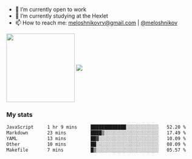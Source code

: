 <!-- ## Hi there, I'm Roman Meloshnikov 👋 -->

<!-- !
[image](https://www.codewars.com/users/meloshnikov/badges/small?theme=light)<br> -->

<!--
Here are some ideas to get you started:

- 🧰 I’m currently open to work
- 👯 I’m looking to collaborate on ...
- 🤔 I’m looking for help with ...
- 💬 Ask me about ...
- 📫 How to reach me: meloshnikov
- 😄 Pronouns: ...
- ⚡ Fun fact: ...
-->

- 🧰 I’m currently open to work
- 🌱 I’m currently studying at the Hexlet
- 📫 How to reach me: meloshnikovrv@gmail.com | [@meloshnikov](https://telegram.me/meloshnikov)

<span>
<a>
<img align="center" height="180em" src="https://github-readme-stats.vercel.app/api?username=meloshnikov&show_icons=true&hide_border=true&&count_private=true&include_all_commits=true" />
</a>
<a>
<img align="center" src="https://github-readme-stats.vercel.app/api/top-langs/?username=meloshnikov&layout=compact&hide_border=true" />
</a>
</span>


### My stats
<!--START_SECTION:waka-->

```txt
JavaScript     1 hr 9 mins     █████████████░░░░░░░░░░░░   52.20 %
Markdown       23 mins         ████▒░░░░░░░░░░░░░░░░░░░░   17.49 %
YAML           13 mins         ██▓░░░░░░░░░░░░░░░░░░░░░░   10.09 %
Other          10 mins         ██░░░░░░░░░░░░░░░░░░░░░░░   08.09 %
Makefile       7 mins          █▒░░░░░░░░░░░░░░░░░░░░░░░   05.57 %
```

<!--END_SECTION:waka-->

